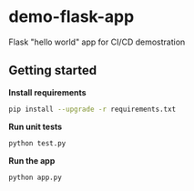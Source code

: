 # demo-flask-app
Flask "hello world" app for CI/CD demostration

## Getting started

**Install requirements**
```bash
pip install --upgrade -r requirements.txt
```

**Run unit tests**
```bash
python test.py
```

**Run the app**
```bash
python app.py
```
